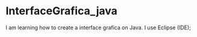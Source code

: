 # InterfaceGrafica_java
I am learning how to create a interface grafica on Java. I use Eclipse (IDE);
